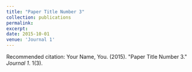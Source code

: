 ```yaml
---
title: "Paper Title Number 3"
collection: publications
permalink: 
excerpt: 
date: 2015-10-01
venue: 'Journal 1'
---
```

Recommended citation: Your Name, You. (2015). "Paper Title Number 3." <i>Journal 1</i>. 1(3).